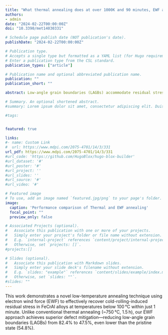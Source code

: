 ```yaml
---
title: "What thermal annealing does at over 1000K and 90 minutes, EWF annealing can do the same at <400K and 1 minute"
authors:
- admin
date: "2024-02-22T00:00:00Z"
doi: "10.3390/met14030331"

# Schedule page publish date (NOT publication's date).
publishDate: "2024-02-22T00:00:00Z"

# Publication type.
# Accepts a single type but formatted as a YAML list (for Hugo requirements).
# Enter a publication type from the CSL standard.
publication_types: ["article"]

# Publication name and optional abbreviated publication name.
publication: ""
publication_short: ""

abstract: Low-angle grain boundaries (LAGBs) accommodate residual stress through the rearrangement and accumulation of dislocations during cold rolling. This study presents an electron wind force-based annealing approach to recover cold-rolling induced residual stress in FeCrAl alloy below 100 °C in 1 min. This is significantly lower than conventional thermal annealing, which typically requires temperatures around 750 °C for about 1.5 h. A key feature of our approach is the athermal electron wind force effect, which promotes dislocation movement and stress relief at significantly lower temperatures. The electron backscattered diffraction (EBSD) analysis reveals that the concentration of low-angle grain boundaries (LAGBs) is reduced from 82.4% in the cold-rolled state to a mere 47.5% following electropulsing. This level of defect recovery even surpasses the pristine material’s initial state, which exhibited 54.8% LAGBs. This reduction in LAGB concentration was complemented by kernel average misorientation (KAM) maps and X-ray diffraction (XRD) Full Width at Half Maximum (FWHM) measurements, which further validated the microstructural enhancements. Nanoindentation tests revealed a slight increase in hardness despite the reduction in dislocation density, suggesting a balance between grain boundary refinement and dislocation dynamics. This proposed low-temperature technique, driven by athermal electron wind forces, presents a promising avenue for residual stress mitigation while minimizing undesirable thermal effects, paving the way for advancements in various material processing applications.

# Summary. An optional shortened abstract.
#summary: Lorem ipsum dolor sit amet, consectetur adipiscing elit. Duis posuere tellus ac convallis placerat. Proin tincidunt magna sed ex sollicitudin condimentum.

#tags:


featured: true

links:
#- name: Custom Link
#  url: https://www.mdpi.com/2075-4701/14/3/331
url_pdf: https://www.mdpi.com/2075-4701/14/3/331
#url_code: 'https://github.com/HugoBlox/hugo-blox-builder'
#url_dataset: '#'
#url_poster: '#'
#url_project: ''
#url_slides: ''
#url_source: '#'
#url_video: '#'

# Featured image
# To use, add an image named `featured.jpg/png` to your page's folder. 
image:
  caption: 'Performance comparison of Thermal and EWF annealing'
  focal_point: ""
  preview_only: false

# Associated Projects (optional).
#   Associate this publication with one or more of your projects.
#   Simply enter your project's folder or file name without extension.
#   E.g. `internal-project` references `content/project/internal-project/index.md`.
#   Otherwise, set `projects: []`.
#projects:[]

# Slides (optional).
#   Associate this publication with Markdown slides.
#   Simply enter your slide deck's filename without extension.
#   E.g. `slides: "example"` references `content/slides/example/index.md`.
#   Otherwise, set `slides: ""`.
#slides: ""
---
```


This work demonstrates a novel low-temperature annealing technique using electron wind force (EWF) to effectively recover cold-rolling-induced residual stress in FeCrAl alloys at temperatures below 100 °C within just 1 minute. Unlike conventional thermal annealing (~750 °C, 1.5 h), our EWF approach achieves superior defect mitigation—reducing low-angle grain boundaries (LAGBs) from 82.4% to 47.5%, even lower than the pristine state (54.8%). 
